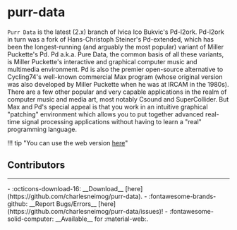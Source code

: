 # purr-data

`Purr Data` is the latest (2.x) branch of Ivica Ico Bukvic's Pd-l2ork. Pd-l2ork in turn was a fork of Hans-Christoph Steiner's Pd-extended, which has been the longest-running (and arguably the most popular) variant of Miller Puckette's Pd. Pd a.k.a. Pure Data, the common basis of all these variants, is Miller Puckette's interactive and graphical computer music and multimedia environment. Pd is also the premier open-source alternative to Cycling74's well-known commercial Max program (whose original version was also developed by Miller Puckette when he was at IRCAM in the 1980s). There are a few other popular and very capable applications in the realm of computer music and media art, most notably Csound and SuperCollider. But Max and Pd's special appeal is that you work in an intuitive graphical "patching" environment which allows you to put together advanced real-time signal processing applications without having to learn a "real" programming language.

!!! tip "You can use the web version [here](https://charlesneimog.github.io/purr-data/)"
    


<h2>Contributors</h2>

<div id="libcontributors"></div>

<script>
async function updateList() {
    // https://github.com/agraef/purr-data
    const repoOwner = 'agraef';
    const repoName = 'purr-data';
    try {
        const res = await fetch(`https://api.github.com/repos/${repoOwner}/${repoName}/contributors`);
        const contributors = await res.json();
        const container = document.getElementById('libcontributors');
        contributors.forEach(user => {
            console.log(user);
            const link = document.createElement('a');
            link.href = `https://github.com/${user.login}`;
            link.target = '_blank';
            const img = document.createElement('img');
            img.src = `${user.avatar_url}`;
            img.alt = user.login;
            img.className = 'libavatar';
            link.appendChild(img);
            container.appendChild(link);
        });
    } catch(err) {
        console.error(err);
    }
}
updateList();
</script>


---
<div class="grid cards" markdown>
- :octicons-download-16: __Download__ [here](https://github.com/charlesneimog/purr-data).
- :fontawesome-brands-github: __Report Bugs/Errors__ [here](https://github.com/charlesneimog/purr-data/issues)!
- :fontawesome-solid-computer: __Available__ for :material-web:.
</div>

<script src="https://giscus.app/client.js"
        data-repo="charlesneimog/Awesome-PD"
        data-repo-id="R_kgDOLaunFg"
        data-category="Comments"
        data-category-id="DIC_kwDOLaunFs4CnXHy"
        data-mapping="title"
        data-strict="0"
        data-reactions-enabled="1"
        data-emit-metadata="0"
        data-input-position="bottom"
        data-theme="preferred_color_scheme"
        data-lang="en"
        data-loading="lazy"
        crossorigin="anonymous"
        async>
</script>


